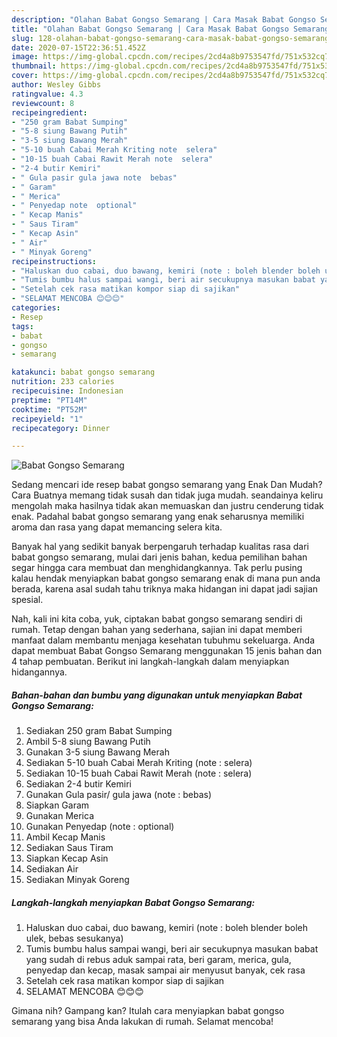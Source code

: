 ```yaml
---
description: "Olahan Babat Gongso Semarang | Cara Masak Babat Gongso Semarang Yang Sedap"
title: "Olahan Babat Gongso Semarang | Cara Masak Babat Gongso Semarang Yang Sedap"
slug: 128-olahan-babat-gongso-semarang-cara-masak-babat-gongso-semarang-yang-sedap
date: 2020-07-15T22:36:51.452Z
image: https://img-global.cpcdn.com/recipes/2cd4a8b9753547fd/751x532cq70/babat-gongso-semarang-foto-resep-utama.jpg
thumbnail: https://img-global.cpcdn.com/recipes/2cd4a8b9753547fd/751x532cq70/babat-gongso-semarang-foto-resep-utama.jpg
cover: https://img-global.cpcdn.com/recipes/2cd4a8b9753547fd/751x532cq70/babat-gongso-semarang-foto-resep-utama.jpg
author: Wesley Gibbs
ratingvalue: 4.3
reviewcount: 8
recipeingredient:
- "250 gram Babat Sumping"
- "5-8 siung Bawang Putih"
- "3-5 siung Bawang Merah"
- "5-10 buah Cabai Merah Kriting note  selera"
- "10-15 buah Cabai Rawit Merah note  selera"
- "2-4 butir Kemiri"
- " Gula pasir gula jawa note  bebas"
- " Garam"
- " Merica"
- " Penyedap note  optional"
- " Kecap Manis"
- " Saus Tiram"
- " Kecap Asin"
- " Air"
- " Minyak Goreng"
recipeinstructions:
- "Haluskan duo cabai, duo bawang, kemiri (note : boleh blender boleh ulek, bebas sesukanya)"
- "Tumis bumbu halus sampai wangi, beri air secukupnya masukan babat yang sudah di rebus aduk sampai rata, beri garam, merica, gula, penyedap dan kecap, masak sampai air menyusut banyak, cek rasa"
- "Setelah cek rasa matikan kompor siap di sajikan"
- "SELAMAT MENCOBA 😊😊😊"
categories:
- Resep
tags:
- babat
- gongso
- semarang

katakunci: babat gongso semarang 
nutrition: 233 calories
recipecuisine: Indonesian
preptime: "PT14M"
cooktime: "PT52M"
recipeyield: "1"
recipecategory: Dinner

---
```



![Babat Gongso Semarang](https://img-global.cpcdn.com/recipes/2cd4a8b9753547fd/751x532cq70/babat-gongso-semarang-foto-resep-utama.jpg)

Sedang mencari ide resep babat gongso semarang yang Enak Dan Mudah? Cara Buatnya memang tidak susah dan tidak juga mudah. seandainya keliru mengolah maka hasilnya tidak akan memuaskan dan justru cenderung tidak enak. Padahal babat gongso semarang yang enak seharusnya memiliki aroma dan rasa yang dapat memancing selera kita.



Banyak hal yang sedikit banyak berpengaruh terhadap kualitas rasa dari babat gongso semarang, mulai dari jenis bahan, kedua pemilihan bahan segar hingga cara membuat dan menghidangkannya. Tak perlu pusing kalau hendak menyiapkan babat gongso semarang enak di mana pun anda berada, karena asal sudah tahu triknya maka hidangan ini dapat jadi sajian spesial.


Nah, kali ini kita coba, yuk, ciptakan babat gongso semarang sendiri di rumah. Tetap dengan bahan yang sederhana, sajian ini dapat memberi manfaat dalam membantu menjaga kesehatan tubuhmu sekeluarga. Anda dapat membuat Babat Gongso Semarang menggunakan 15 jenis bahan dan 4 tahap pembuatan. Berikut ini langkah-langkah dalam menyiapkan hidangannya.

<!--inarticleads1-->

##### Bahan-bahan dan bumbu yang digunakan untuk menyiapkan Babat Gongso Semarang:

1. Sediakan 250 gram Babat Sumping
1. Ambil 5-8 siung Bawang Putih
1. Gunakan 3-5 siung Bawang Merah
1. Sediakan 5-10 buah Cabai Merah Kriting (note : selera)
1. Sediakan 10-15 buah Cabai Rawit Merah (note : selera)
1. Sediakan 2-4 butir Kemiri
1. Gunakan  Gula pasir/ gula jawa (note : bebas)
1. Siapkan  Garam
1. Gunakan  Merica
1. Gunakan  Penyedap (note : optional)
1. Ambil  Kecap Manis
1. Sediakan  Saus Tiram
1. Siapkan  Kecap Asin
1. Sediakan  Air
1. Sediakan  Minyak Goreng




<!--inarticleads2-->

##### Langkah-langkah menyiapkan Babat Gongso Semarang:

1. Haluskan duo cabai, duo bawang, kemiri (note : boleh blender boleh ulek, bebas sesukanya)
1. Tumis bumbu halus sampai wangi, beri air secukupnya masukan babat yang sudah di rebus aduk sampai rata, beri garam, merica, gula, penyedap dan kecap, masak sampai air menyusut banyak, cek rasa
1. Setelah cek rasa matikan kompor siap di sajikan
1. SELAMAT MENCOBA 😊😊😊




Gimana nih? Gampang kan? Itulah cara menyiapkan babat gongso semarang yang bisa Anda lakukan di rumah. Selamat mencoba!
